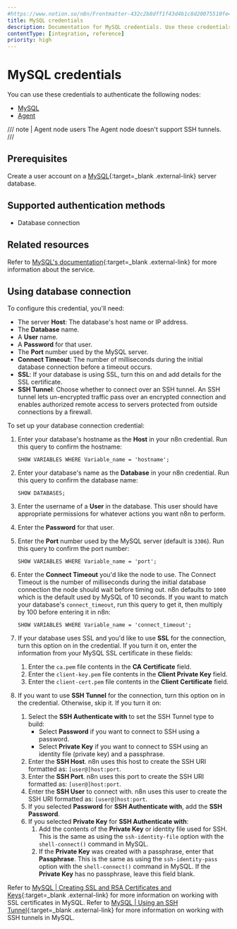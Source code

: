 ```yaml
---
#https://www.notion.so/n8n/Frontmatter-432c2b8dff1f43d4b1c8d20075510fe4
title: MySQL credentials
description: Documentation for MySQL credentials. Use these credentials to authenticate MySQL in n8n, a workflow automation platform.
contentType: [integration, reference]
priority: high
---
```


# MySQL credentials

You can use these credentials to authenticate the following nodes:

- [MySQL](/integrations/builtin/app-nodes/n8n-nodes-base.mysql/index.md)
- [Agent](/integrations/builtin/cluster-nodes/root-nodes/n8n-nodes-langchain.agent/index.md)

/// note | Agent node users
The Agent node doesn't support SSH tunnels.
///

## Prerequisites

Create a user account on a [MySQL](https://www.mysql.com/){:target=_blank .external-link} server database.

## Supported authentication methods

- Database connection

## Related resources

Refer to [MySQL's documentation](https://dev.mysql.com/doc/refman/8.3/en/){:target=_blank .external-link} for more information about the service.

## Using database connection

To configure this credential, you'll need:

- The server **Host**: The database's host name or IP address.
- The **Database** name.
- A **User** name.
- A **Password** for that user.
- The **Port** number used by the MySQL server.
- **Connect Timeout**: The number of milliseconds during the initial database connection before a timeout occurs.
- **SSL**: If your database is using SSL, turn this on and add details for the SSL certificate.
- **SSH Tunnel**: Choose whether to connect over an SSH tunnel. An SSH tunnel lets un-encrypted traffic pass over an encrypted connection and enables authorized remote access to servers protected from outside connections by a firewall.

To set up your database connection credential:

1. Enter your database's hostname as the **Host** in your n8n credential. Run this query to confirm the hostname:

    ```
    SHOW VARIABLES WHERE Variable_name = 'hostname';
    ```

2. Enter your database's name as the **Database** in your n8n credential. Run this query to confirm the database name:

    ```
    SHOW DATABASES;
    ```

3. Enter the username of a **User** in the database. This user should have appropriate permissions for whatever actions you want n8n to perform.
4. Enter the **Password** for that user.
5. Enter the **Port** number used by the MySQL server (default is `3306`). Run this query to confirm the port number:

    ```
    SHOW VARIABLES WHERE Variable_name = 'port';
    ```

6. Enter the **Connect Timeout** you'd like the node to use. The Connect Timeout is the number of milliseconds during the initial database connection the node should wait before timing out. n8n defaults to `1000` which is the default used by MySQL of 10 seconds. If you want to match your database's `connect_timeout`, run this query to get it, then multiply by 100 before entering it in n8n:

    ```
    SHOW VARIABLES WHERE Variable_name = 'connect_timeout';
    ```

7. If your database uses SSL and you'd like to use **SSL** for the connection, turn this option on in the credential. If you turn it on, enter the information from your MySQL SSL certificate in these fields:
    1. Enter the `ca.pem` file contents in the **CA Certificate** field.
    2. Enter the `client-key.pem` file contents in the **Client Private Key** field.
    3. Enter the `client-cert.pem` file contents in the **Client Certificate** field.
8. If you want to use **SSH Tunnel** for the connection, turn this option on in the credential. Otherwise, skip it. If you turn it on:
    1. Select the **SSH Authenticate with** to set the SSH Tunnel type to build:
        - Select **Password** if you want to connect to SSH using a password.
        - Select **Private Key** if you want to connect to SSH using an identity file (private key) and a passphrase. 
    2. Enter the **SSH Host**. n8n uses this host to create the SSH URI formatted as: `[user@]host:port`.
    3. Enter the **SSH Port**. n8n uses this port to create the SSH URI formatted as: `[user@]host:port`.
    4. Enter the **SSH User** to connect with. n8n uses this user to create the SSH URI formatted as: `[user@]host:port`.
    5. If you selected **Password** for **SSH Authenticate with**, add the **SSH Password**.
    6. If you selected **Private Key** for **SSH Authenticate with**:
        1. Add the contents of the **Private Key** or identity file used for SSH. This is the same as using the `ssh-identity-file` option with the `shell-connect()` command in MySQL.
        2. If the **Private Key** was created with a passphrase, enter that **Passphrase**. This is the same as using the `ssh-identity-pass` option with the `shell-connect()` command in MySQL. If the **Private Key** has no passphrase, leave this field blank.

Refer to [MySQL | Creating SSL and RSA Certificates and Keys](https://dev.mysql.com/doc/refman/8.0/en/creating-ssl-rsa-files.html){:target=_blank .external-link} for more information on working with SSL certificates in MySQL. Refer to [MySQL | Using an SSH Tunnel](https://dev.mysql.com/doc/mysql-shell/8.0/en/mysql-shell-connection-ssh.html){:target=_blank .external-link} for more information on working with SSH tunnels in MySQL.
